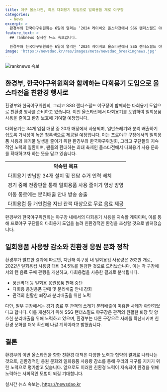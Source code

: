 ```yaml
---
title: 야구 올스타전, 최초 다회용기 도입으로 일회용품 제로 야구장
categories:
  - News
excerpt: >
  환경부와 한국야구위원회는 6일에 열리는 ‘2024 케이비오 올스타전에서 SSG 랜더스필드 야구장에 다회용기를 도입한다고 발표했다. 구장의 34개 입점 매장 중 20개 매장에서 다회용기를 사용하는데, 일반쓰레기와 분리 배출하기 쉽도록 가시성이 높은 청록색으로 제공할 예정이다. 다회용기의 원활한 반납과 쓰레기 분리배출을 위한 방안도 추진하고, 다회용컵을 가진 관객 대상으로 무료 음료를 제공하고자 한다. 이번 올스타전을 통해 다회용기 사용 문화를 확대하고 프로야구 구단의 다회용기 도입을 늘릴 계획이다. 2022년 대비 34.5%의 일회용컵 사용량을 절감하며, 환경부는 다른 구장으로 사례를 확산시키고자 한다.
feature_text: >
  ## ranknews 실시간 뉴스 속보입니다.

  환경부와 한국야구위원회는 6일에 열리는 ‘2024 케이비오 올스타전에서 SSG 랜더스필드 야구장에 다회용기를 도입한다고 발표했다. 구장의 34개 입점 매장 중 20개 매장에서 다회용기를 사용하는데, 일반쓰레기와 분리 배출하기 쉽도록 가시성이 높은 청록색으로 제공할 예정이다. 다회용기의 원활한 반납과 쓰레기 분리배출을 위한 방안도 추진하고, 다회용컵을 가진 관객 대상으로 무료 음료를 제공하고자 한다. 이번 올스타전을 통해 다회용기 사용 문화를 확대하고 프로야구 구단의 다회용기 도입을 늘릴 계획이다. 2022년 대비 34.5%의 일회용컵 사용량을 절감하며, 환경부는 다른 구장으로 사례를 확산시키고자 한다.
image: 'https://newsdao.kr/res/images/meta/newsdao_breakingnews.jpg'
---
```


<p><img src="https://newsdao.kr/res/images/meta/newsdao_breakingnews.jpg" alt="ranknews 속보" /></p>

<h2 data-ke-size="size26">환경부, 한국야구위원회와 함께하는 다회용기 도입으로 올스타전을 친환경 행사로</h2>

<p>환경부와 한국야구위원회, 그리고 SSG 랜더스필드 야구장이 함께하는 다회용기 도입으로 친환경 행사를 준비하고 있습니다. 이번 올스타전에서 다회용기를 도입하여 일회용품 사용을 줄이고 환경 보호에 기여할 예정입니다.</p>

<p data-ke-size="size16">다회용기는 34개 입점 매장 중 20개 매장에서 사용되며, 일반쓰레기와 분리 배출하기 쉽도록 가시성이 높은 청록색으로 제공될 예정입니다. 이는 프로야구 구장에서의 일회용품 사용과 폐기물 발생을 줄이기 위한 환경부와 한국야구위원회, 그리고 구단들의 지속적인 노력의 일환이며, 팬들의 환대하는 최대 축제인 올스타전에서 다회용기 사용 문화를 확대하고자 하는 뜻을 담고 있습니다.</p>

<table>
    <tr>
        <td style="text-align: center; height: 17px;"><b>약속된 목표</b></td>
    </tr>
    <tr>
        <td>다회용기 반납함 34개 설치 및 전담 수거 인력 배치</td>
    </tr>
    <tr>
        <td>경기 중에 전광판을 통해 일회용품 사용 줄이기 영상 방영</td>
    </tr>
    <tr>
        <td>이동 통로에는 분리배출 안내 방송 송출</td>
    </tr>
    <tr>
        <td>다회용컵 등 개인컵을 지닌 관객 대상으로 무료 음료 제공</td>
    </tr>
</table>

<p data-ke-size="size16">환경부와 한국야구위원회는 야구장 내에서의 다회용기 사용을 지속할 계획이며, 이를 통해 프로야구 구단들의 다회용기 도입을 늘려 친환경적인 환경을 조성할 것으로 밝혀졌습니다.</p>

<h2 data-ke-size="size26">일회용품 사용량 감소와 친환경 응원 문화 정착</h2>

<p>환경부가 발표한 결과에 따르면, 지난해 야구장 내 일회용컵 사용량은 262만 개로, 2022년 일회용컵 사용량 대비 34.5%를 절감한 것으로 드러났습니다. 이는 각 구장에서의 캔 음료 구매 관행을 개선하고, 다회용컵을 사용한 결과로 분석됩니다.</p>

<ul>
    <li>풍선막대 등 일회용 응원용품 판매 중단</li>
    <li>다회용 응원용품 판매 및 분리배출 안내 강화</li>
    <li>관객의 원활한 퇴장과 분리배출을 위한 노력</li>
</ul>

<p data-ke-size="size16">다만, 일부 구장에서는 경기 종료 후 관객의 쓰레기 분리배출이 미흡한 사례가 확인되었다고 합니다. 이를 개선하기 위해 SSG 랜더스필드 야구장은 관객의 원활한 퇴장 및 양호한 분리배출을 위해 노력하고 있으며, 환경부는 다른 구장으로 사례를 확산시키며 친환경 문화를 더욱 확산해 나갈 계획이라고 밝혔습니다.</p>

<h2 data-ke-size="size26">결론</h2>

<p>환경부의 이번 올스타전을 향한 친환경 대책은 다양한 노력과 협약의 결과로 나타나는 것으로, 친환경적인 응원 문화와 일회용품 사용량 감소를 통해 우리의 지구를 지키기 위한 노력으로 평가받고 있습니다. 앞으로도 이러한 친환경 노력이 지속되어 환경을 위해 노력하는 사회적인 모범이 되길 기대합니다.</p>

<p data-ke-size="size16"></p>
실시간 뉴스 속보는, <a href="https://newsdao.kr" rel="dofollow">https://newsdao.kr</a>


